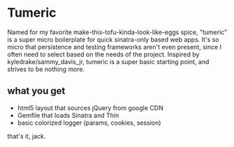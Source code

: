 Tumeric
=======

Named for my favorite make-this-tofu-kinda-look-like-eggs spice, "tumeric"
is a super micro boilerplate for quick sinatra-only based web apps. It's
so micro that persistence and testing frameworks aren't even present,
since I often need to select based on the needs of the project. Inspired
by kyledrake/sammy_davis_jr, tumeric is a super basic starting point, and
strives to be nothing more.

what you get
------------

* html5 layout that sources jQuery from google CDN
* Gemfile that loads Sinatra and Thin
* basic colorized logger (params, cookies, session)

that's it, jack.
